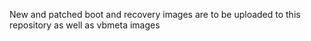 New and patched boot and recovery images are to be uploaded to this repository as well as vbmeta images

